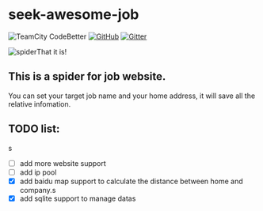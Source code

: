 # seek-awesome-job

![TeamCity CodeBetter](https://img.shields.io/teamcity/codebetter/bt428.svg) [![GitHub](https://img.shields.io/github/license/mashape/apistatus.svg)](https://github.com/innnk/seek-awesome-job/blob/master/LICENSE) [![Gitter](https://img.shields.io/gitter/room/nwjs/nw.js.svg)](https://gitter.im/innnk/spider)

![spider](https://blog-img-1257227635.cos.ap-beijing.myqcloud.com/pachong.png )That it is!
## This is a spider for job website.
You can set your target job name and your home address, it will save all the relative infomation.
## TODO list:
s
- [ ] add more website support
- [ ] add ip pool
- [x] add baidu map support to calculate the distance between home and company.s
- [x] add sqlite support to manage datas